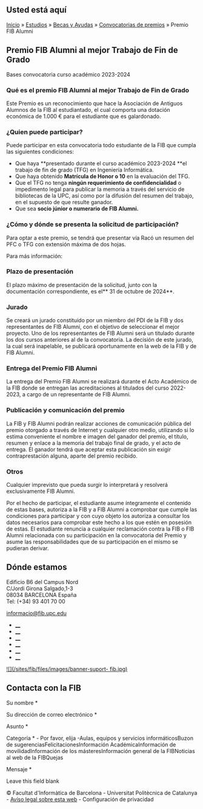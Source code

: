 ## Usted está aquí

[Inicio](/es) » [Estudios](/es/estudios) » [Becas y
Ayudas](/es/estudios/becas-y-ayudas) » [Convocatorias de
premios](/es/estudios/becas-y-ayudas/convocatorias-de-premios) » Premio FIB
Alumni

## Premio FIB Alumni al mejor Trabajo de Fin de Grado  
  
Bases convocatoria curso académico 2023-2024

### Qué es el premio FIB Alumni al mejor Trabajo de Fin de Grado

Este Premio es un reconocimiento que hace la Asociación de Antiguos Alumnos de
la FIB al estudiantado, el cual comporta una dotación económica de 1.000 €
para el estudiante que es galardonado.

### ¿Quien puede participar?

Puede participar en esta convocatoria todo estudiante de la FIB que cumpla las
siguientes condiciones:

  * Que haya **presentado durante el curso académico 2023-2024  **el trabajo de fin de grado (TFG) en Ingeniería Informática.
  * Que haya obtenido **Matrícula de Honor o 10** en la evaluación del TFG.
  * Que el TFG no tenga **ningún requerimiento de confidencialidad** o impedimento legal para publicar la memoria a través del servicio de bibliotecas de la UPC, así como por la difusión del resumen del trabajo, en el supuesto de que resulte ganador.
  * Que sea **socio júnior o numerario de FIB Alumni.**

### ¿Cómo y dónde se presenta la solicitud de participación?

Para optar a este premio, se tendrá que presentar vía Racó un resumen del PFC
o TFG con extensión máxima de dos hojas.

Para más información:

### Plazo de presentación

El plazo máximo de presentación de la solicitud, junto con la documentación
correspondiente, es el**  31 de octubre de 2024**.

### Jurado

Se creará un jurado constituido por un miembro del PDI de la FIB y dos
representantes de FIB Alumni, con el objetivo de seleccionar el mejor
proyecto. Uno de los representantes de FIB Alumni será un titulado durante los
dos cursos anteriores al de la convocatoria. La decisión de este jurado, la
cual será inapelable, se publicará oportunamente en la web de la FIB y de FIB
Alumni.

### Entrega del Premio FIB Alumni

La entrega del Premio FIB Alumni se realizará durante el Acto Académico de la
FIB donde se entregan las acreditaciones al titulados del curso 2022-2023, a
cargo de un representante de FIB Alumni.

### Publicación y comunicación del premio

La FIB y FIB Alumni podrán realizar acciones de comunicación pública del
premio otorgado a través de Internet y cualquier otro medio, utilizando si lo
estima conveniente el nombre e imagen del ganador del premio, el título,
resumen y enlace a la memoria del trabajo final de grado, y el acto de
entrega. El ganador tendrá que aceptar esta publicación sin exigir
contraprestación alguna, aparte del premio recibido.

### Otros

Cualquier imprevisto que pueda surgir lo interpretará y resolverá
exclusivamente FIB Alumni.

Por el hecho de participar, el estudiante asume íntegramente el contenido de
estas bases, autoriza a la FIB y a FIB Alumni a comprobar que cumple las
condiciones para participar y con cuyo objeto los autoriza a consultar los
datos necesarios para comprobar este hecho a los que estén en posesión de
estas. El estudiante renuncia a cualquier reclamación contra la FIB o FIB
Alumni relacionada con su participación en la convocatoria del Premio y asume
las responsabilidades que de su participación en el mismo se pudieran derivar.

## Dónde estamos

Edificio B6 del Campus Nord  
C/Jordi Girona Salgado,1-3  
08034 BARCELONA España  
Tel: (+34) 93 401 70 00

[informacio@fib.upc.edu](mailto:informacio@fib.upc.edu)

  * [__](/es/noticies/rss.rss)
  * [__](https://www.facebook.com/fib.upc)
  * [__](https://twitter.com/fib_upc)
  * [__](https://www.flickr.com/photos/fib-upc/albums)
  * [__](https://www.youtube.com/user/mediafib)
  * [__](https://www.instagram.com/fib.upc/)

[![](/sites/fib/files/images/banner-suport-
fib.jpg)](http://suport.fib.upc.edu)

## Contacta con la FIB

Su nombre *

Su dirección de correo electrónico *

Asunto *

Categoría * \- Por favor, elija -Aulas, equipos y servicios informáticosBuzon
de sugerenciasFelicitacionesInformación AcadémicaInformación de
movilidadInformación de los másteresInformación general de la FIBNoticias al
web de la FIBQuejas

Mensaje *

Leave this field blank

© Facultat d'Informàtica de Barcelona - Universitat Politècnica de Catalunya -
[Avíso legal sobre esta web](/es/aviso-legal-sobre-esta-web) \- Configuración
de privacidad

